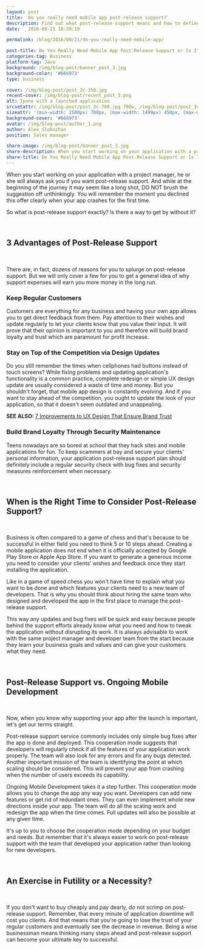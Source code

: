 ```yaml
---
layout: post
title:  Do you really need mobile app post-release support?
description: Find out what post-release support means and how to define whether you need it or not. Main advantages of mobile app post-release support.
date:   2016-09-21 10:59:19

permalink: /blog/2016/09/21/do-you-really-need-mobile-app/

post-title: Do You Really Need Mobile App Post-Release Support or Is It an Exercise in Futility?
categories-tag: Business
platform-tag: Java
background: /img/blog-post/banner_post_3.jpg
background-color: '#666973'
type: business

cover: /img/blog-post/post_3c-350.jpg
recent-cover: /img/blog-post/recent_post_3.png
alt: Ipone with a launched application
srcsetattr: /img/blog-post/post_3c-700.jpg 700w, /img/blog-post/post_3c-450.jpg 450w, /img/blog-post/post_3c-350.jpg 350w
sizeattr: '(min-width: 1500px) 700px, (max-width: 1499px) 450px, (max-width: 1000px) 350px, 700px'
background-cover: '#666973'
avatar: /img/blog-post/author_1.png
author: Alex Slobozhan
position: Sales manager

share-image: /img/blog-post/banner_post_3.jpg
share-description: When you start working on your application with a project manager, he or she will always ask you if you want post-release support. And while at the beginning of the journey it may seem like a long shot, DO NOT brush the suggestion off unthinkingly. You will remember the moment you declined this offer clearly when your app crashes for the first time.
share-title: Do You Really Need Mobile App Post-Release Support or Is It an Exercise in Futility
---
```


<div class="post-body p-t-6rem">
    <p>When you start working on your application with a project manager, he or she will always ask you if you want post-release support. And while at the beginning of the journey it may seem like a long shot, DO NOT brush the suggestion off unthinkingly. You will remember the moment you declined this offer clearly when your app crashes for the first time.</p>
    <p>So what is post-release support exactly? Is there a way to get by without it?</p>
    <br>
    <h2>3 Advantages of Post-Release Support</h2><br>
    <p>There are, in fact, dozens of reasons for you to splurge on post-release support. But we will only cover a few for you to get a general idea of why support expenses will earn you more money in the long run.</p>
    <h3>Keep Regular Customers</h3>
    <p>Customers are everything for any business and having your own app allows you to get direct feedback from them. Pay attention to their wishes and update regularly to let your clients know that you value their input. It will prove that their opinion is important to you and therefore will build brand loyalty and trust which are paramount for profit increase.</p>
    <h3>Stay on Top of the Competition via Design Updates</h3>
    <p>Do you still remember the times when cellphones had buttons instead of touch screens? While fixing problems and updating application's functionality is a common practice, complete redesign or simple UX design update are usually considered a waste of time and money. But you shouldn't forget, that mobile app design is constantly evolving. And if you want to stay ahead of the competition, you ought to update the look of your application, so that it doesn't seem outdated and unappealing.</p>
    <p><strong>SEE ALSO: </strong><a href="/blog/2016/09/14/7-improvements-to-ux-design-that-ensure-brand-trust/">7 Improvements to UX Design That Ensure Brand Trust</a></p>
    <h3>Build Brand Loyalty Through Security Maintenance</h3>
    <p>Teens nowadays are so bored at school that they hack sites and mobile applications for fun. To keep scammers at bay and secure your clients' personal information, your application post-release support plan should definitely include a regular security check with bug fixes and security measures reinforcement when necessary.</p>
    <br>
    <h2>When is the Right Time to Consider Post-Release Support?</h2><br>
    <p>Business is often compared to a game of chess and that's because to be successful in either field you need to think 5 or 10 steps ahead. Creating a mobile application does not end when it is officially accepted by Google Play Store or Apple App Store. If you want to generate a generous income you need to consider your clients’ wishes and feedback once they start installing the application.</p>
    <p>Like in a game of speed chess you won't have time to explain what you want to be done and which features your clients need to a new team of developers. That is why you should think about hiring the same team who designed and developed the app in the first place to manage the post-release support.</p>
    <p>This way any updates and bug fixes will be quick and easy because people behind the support efforts already know what you need and how to tweak the application without disrupting its work. It is always advisable to work with the same project manager and developer team from the start because they learn your business goals and values and can give your customers what they need.</p>
    <br>
    <h2>Post-Release Support vs. Ongoing Mobile Development</h2><br>
    <p>Now, when you know why supporting your app after the launch is important, let's get our terms straight.</p>
    <p>Post-release support service commonly includes only simple bug fixes after the app is done and deployed. This cooperation mode suggests that developers will regularly check if all the features of your application work properly. The team will also look for any errors and fix any bugs detected. Another important mission of the team is identifying the point at which scaling should be considered. This will prevent your app from crashing when the number of users exceeds its capability.</p>
    <p>Ongoing Mobile Development takes it a step further. This cooperation mode allows you to change the app any way you want. Developers can add new features or get rid of redundant ones. They can even implement whole new directions inside your app. The team will do all the scaling work and redesign the app when the time comes. Full updates will also be possible at any given time.</p>
    <p>It's up to you  to choose the cooperation mode depending on your budget and needs. But remember that it's always easier to work on post-release support with the team that developed your application rather than looking for new developers.</p>
    <br>
    <h2>An Exercise in Futility or a Necessity?</h2><br>
    <p>If you don't want to buy cheaply and pay dearly, do not scrimp on post-release support. Remember, that every minute of application downtime will cost you clients. And that means that you're going to lose the trust of your regular customers and eventually see the decrease in revenue. Being a wise businessman means thinking many steps ahead and post-release support can become your ultimate key to successful.</p>
</div>